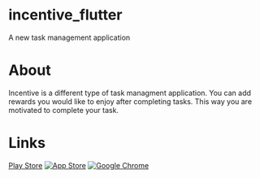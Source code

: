 # incentive_flutter

A new task management application

# About

Incentive is a different type of task managment application. You can add  rewards you would like to enjoy after completing tasks. This way you are motivated to complete your task.

# Links

<span>

  <a href="https://play.google.com/store/apps/details?id=com.srivats.todoincentive" target="_blank">[Play Store](https://img.shields.io/badge/Google_Play-414141?style=for-the-badge&logo=google-play&logoColor=white)</a>
  <a href="https://apps.apple.com/app/id1608050669" target="_blank">![App Store](https://img.shields.io/badge/App_Store-0D96F6?style=for-the-badge&logo=app-store&logoColor=white)</a>
  <a href="https://todo-incentive.web.app/">![Google Chrome](https://img.shields.io/badge/Google%20Chrome-4285F4?style=for-the-badge&logo=GoogleChrome&logoColor=white)</a>

</span>
